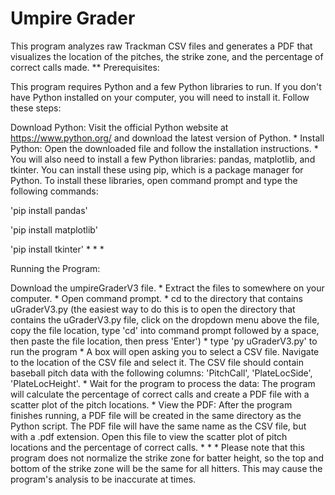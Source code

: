 # Umpire Grader

This program analyzes raw Trackman CSV files and generates a PDF that visualizes the location of the pitches, the strike zone, and the percentage of correct calls made.
**
Prerequisites:

This program requires Python and a few Python libraries to run. If you don't have Python installed on your computer, you will need to install it. Follow these steps:

Download Python: Visit the official Python website at https://www.python.org/ and download the latest version of Python.
*
Install Python: Open the downloaded file and follow the installation instructions.
*
You will also need to install a few Python libraries: pandas, matplotlib, and tkinter. You can install these using pip, which is a package manager for Python. To install these libraries, open command prompt and type the following commands:

'pip install pandas'

'pip install matplotlib'

'pip install tkinter'
*
*
*



Running the Program:

Download the umpireGraderV3 file.
*
Extract the files to somewhere on your computer.
*
Open command prompt.
*
cd to the directory that contains uGraderV3.py (the easiest way to do this is to open the directory that contains the uGraderV3.py file, click on the dropdown menu above the file, copy the file location, type 'cd' into command prompt followed by a space, then paste the file location, then press 'Enter')
*
type 'py uGraderV3.py' to run the program
*
A box will open asking you to select a CSV file. Navigate to the location of the CSV file and select it. The CSV file should contain baseball pitch data with the following columns: 'PitchCall', 'PlateLocSide', 'PlateLocHeight'.
*
Wait for the program to process the data: The program will calculate the percentage of correct calls and create a PDF file with a scatter plot of the pitch locations.
*
View the PDF: After the program finishes running, a PDF file will be created in the same directory as the Python script. The PDF file will have the same name as the CSV file, but with a .pdf extension. Open this file to view the scatter plot of pitch locations and the percentage of correct calls.
*
*
*
Please note that this program does not normalize the strike zone for batter height, so the top and bottom of the strike zone will be the same for all hitters. This may cause the program's analysis to be inaccurate at times. 

